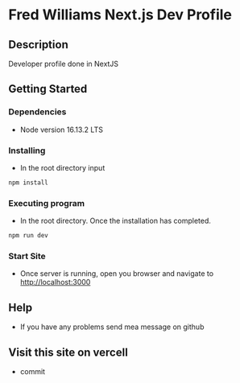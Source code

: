 # Fred Williams Next.js Dev Profile

## Description

Developer profile done in NextJS

## Getting Started

### Dependencies

* Node version 16.13.2 LTS

### Installing

* In the root directory input

```bash
npm install
```

### Executing program

* In the root directory. Once the installation has completed.

```bash
npm run dev
```

### Start Site

* Once server is running, open you browser and navigate to <http://localhost:3000>

## Help

* If you have any problems send mea message on github

## Visit this site on vercell

* commit
